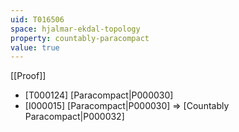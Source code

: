 ```yaml
---
uid: T016506
space: hjalmar-ekdal-topology
property: countably-paracompact
value: true
---
```

[[Proof]]

* [T000124] [Paracompact|P000030]
* [I000015] [Paracompact|P000030] => [Countably Paracompact|P000032]

